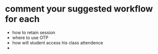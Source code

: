 # comment your suggested workflow for each

- how to retain session
- where to use OTP
- how will student access his class attendence
- 